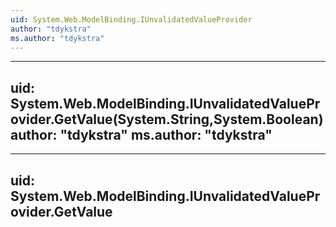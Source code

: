 ```yaml
---
uid: System.Web.ModelBinding.IUnvalidatedValueProvider
author: "tdykstra"
ms.author: "tdykstra"
---
```


---
uid: System.Web.ModelBinding.IUnvalidatedValueProvider.GetValue(System.String,System.Boolean)
author: "tdykstra"
ms.author: "tdykstra"
---

---
uid: System.Web.ModelBinding.IUnvalidatedValueProvider.GetValue
---
